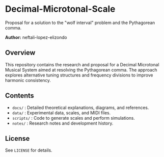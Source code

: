 # Decimal-Microtonal-Scale
Proposal for a solution to the "wolf interval" problem and the Pythagorean comma.

**Author:** neftali-lopez-elizondo 
  

## Overview
This repository contains the research and proposal for a Decimal Microtonal Musical System aimed at resolving the Pythagorean comma. The approach explores alternative tuning structures and frequency divisions to improve harmonic consistency.

## Contents
- `docs/` : Detailed theoretical explanations, diagrams, and references.
- `data/` : Experimental data, scales, and MIDI files.
- `scripts/` : Code to generate scales and perform simulations.
- `notes/` : Research notes and development history.

## License
See `LICENSE` for details.

